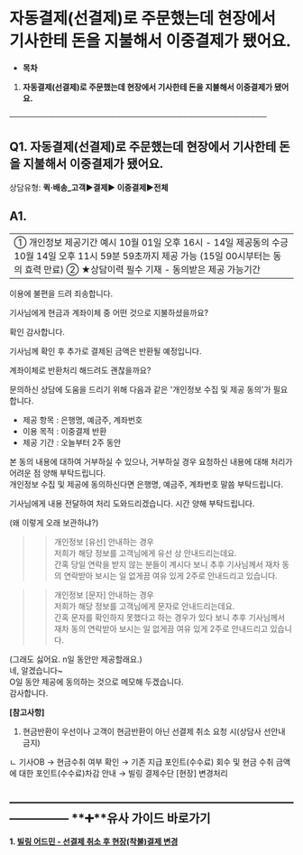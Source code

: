 # 자동결제(선결제)로 주문했는데 현장에서 기사한테 돈을 지불해서 이중결제가 됐어요.

* **목차**

1. **자동결제(선결제)로 주문했는데 현장에서 기사한테 돈을 지불해서 이중결제가 됐어요.**

──────────────────────────────────────────────

**Q1. 자동결제(선결제)로 주문했는데 현장에서 기사한테 돈을 지불해서 이중결제가 됐어요.**
-----------------------------------------------------

상담유형: **퀵·배송\_고객▶결제▶ 이중결제▶전체**

**A1.**
-------

|  |
| --- |
| ① 개인정보 제공기간 예시 10월 01일 오후 16시 - 14일 제공동의 수긍  10월 14일 오후 11시 59분 59초까지 제공 가능 (15일 00시부터는 동의 효력 만료)  ② ★상담이력 필수 기재 - 동의받은 제공 가능기간 |

이용에 불편을 드려 죄송합니다.

기사님에게 현금과 계좌이체 중 어떤 것으로 지불하셨을까요?

확인 감사합니다.

기사님께 확인 후 추가로 결제된 금액은 반환될 예정입니다.

계좌이체로 반환처리 해드려도 괜찮을까요?

문의하신 상담에 도움을 드리기 위해 다음과 같은 '개인정보 수집 및 제공 동의'가 필요합니다.

- 제공 항목 : 은행명, 예금주, 계좌번호  
- 이용 목적 : 이중결제 반환  
- 제공 기간 : 오늘부터 2주 동안

본 동의 내용에 대하여 거부하실 수 있으나, 거부하실 경우 요청하신 내용에 대해 처리가 어려운 점 양해 부탁드립니다.  
개인정보 수집 및 제공에 동의하신다면 은행명, 예금주, 계좌번호 말씀 부탁드립니다.

기사님에게 내용 전달하여 처리 도와드리겠습니다. 시간 양해 부탁드립니다.

(왜 이렇게 오래 보관하냐?)   
>> 개인정보 [유선] 안내하는 경우  
저희가 해당 정보를 고객님에게 유선 상 안내드리는데요.   
간혹 당일 연락을 받지 않는 분들이 계시다 보니 추후 기사님께서 재차 동의 연락받아 보시는 일 없게끔 여유 있게 2주로 안내드리고 있습니다.

>> 개인정보 [문자] 안내하는 경우  
저희가 해당 정보를 고객님에게 문자로 안내드리는데요.   
간혹 문자를 확인하지 못했다고 하는 경우가 있다 보니 추후 기사님께서 재차 동의 연락받아 보시는 일 없게끔 여유 있게 2주로 안내드리고 있습니다.

(그래도 싫어요. n일 동안만 제공할래요.)  
네, 알겠습니다~   
O일 동안 제공에 동의하는 것으로 메모해 두겠습니다.   
감사합니다.

**[참고사항]**

1) 현금반환이 우선이나 고객이 현금반환이 아닌 선결제 취소 요청 시(상담사 선안내 금지)

ㄴ 기사OB → 현금수취 여부 확인 → 기존 지급 포인트(수수료) 회수 및 현금 수취 금액에 대한 포인트(수수료)차감 안내 → 빌링 결제수단 [현장] 변경처리

**―****―****―****―****―****―****―****―****―****―****―****―****―****―****―****―****―****―****―****―****―****―****―****―****―****―****―****―****―** **➕****유사 가이드 바로가기**
----------------------------------------------------------------------------------------------------------------------------------------------------------------------

**1. [빌링 어드민 - 선결제 취소 후 현장(착불)결제 변경](https://kakaomobilitysupport.zendesk.com/hc/ko/articles/30024116358553-%EB%B9%8C%EB%A7%81-%EC%96%B4%EB%93%9C%EB%AF%BC-%EC%84%A0%EA%B2%B0%EC%A0%9C-%EC%B7%A8%EC%86%8C-%ED%9B%84-%ED%98%84%EC%9E%A5-%EC%B0%A9%EB%B6%88-%EA%B2%B0%EC%A0%9C-%EB%B3%80%EA%B2%BD)**